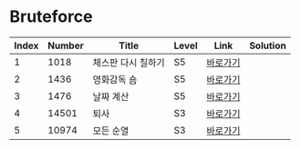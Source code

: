# Bruteforce

| Index | Number | Title              | Level | Link                                              | Solution |
| ----- | ------ | ------------------ | ----- | ------------------------------------------------- | -------- |
| 1     | 1018   | 체스판 다시 칠하기 | S5    | [바로가기](https://www.acmicpc.net/problem/1018)  |          |
| 2     | 1436   | 영화감독 숌        | S5    | [바로가기](https://www.acmicpc.net/problem/1436)  |          |
| 3     | 1476   | 날짜 계산          | S5    | [바로가기](https://www.acmicpc.net/problem/1476)  |          |
| 4     | 14501  | 퇴사               | S3    | [바로가기](https://www.acmicpc.net/problem/14501) |          |
| 5     | 10974  | 모든 순열          | S3    | [바로가기](https://www.acmicpc.net/problem/10974) |          |
